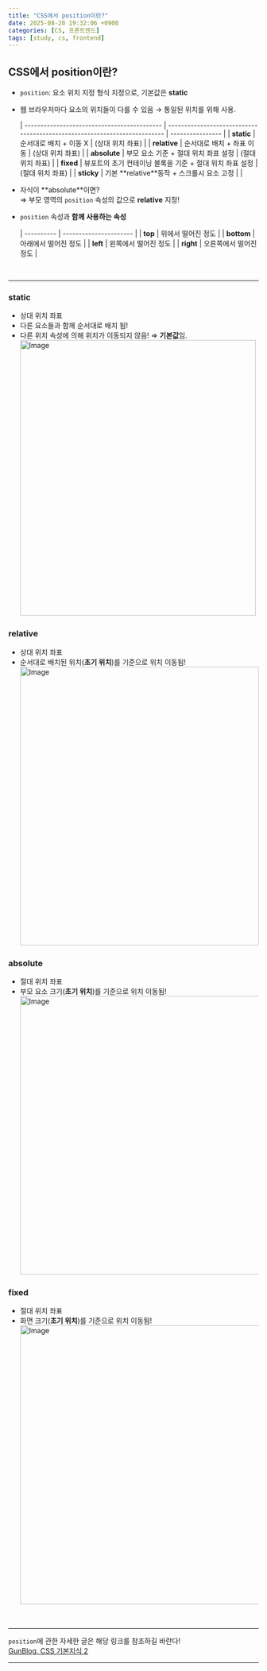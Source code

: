 ```yaml
---
title: "CSS에서 position이란?"
date: 2025-08-20 19:32:06 +0900
categories: [CS, 프론트엔드]
tags: [study, cs, frontend]
---
```


## **CSS에서 position이란?**     
- `position`: 요소 위치 지정 형식 지정으로, 기본값은 **<span class="orangepen">static</span>**  

- 웹 브라우저마다 요소의 위치들이 다를 수 있음 → 통일된 위치를 위해 사용.
    
    | ------------------------------------------- | ------------------------------------------------------------------------- | ---------------- |
    | **<span class="orangepen">static</span>**   | 순서대로 배치 + <span class="redpen">이동 X</span>                                                     | (상대 위치 좌표) |
    | **<span class="orangepen">relative</span>** | 순서대로 배치 + 좌표 이동                                                 | (상대 위치 좌표) |
    | **<span class="orangepen">absolute</span>** | 부모 요소 기준 + 절대 위치 좌표 설정                                           | (절대 위치 좌표) |
    | **<span class="orangepen">fixed</span>**    | 뷰포트의 초기 컨테이닝 블록을 기준 + 절대 위치 좌표 설정                  | (절대 위치 좌표) |
    | **<span class="orangepen">sticky</span>**   | 기본 **<span class="orangepen">relative</span>**동작 + 스크롤시 요소 고정 |                  |  

- 자식이 **<span class="orangepen">absolute</span>**이면?  
    ⇒ 부모 영역의 `position` 속성의 값으로 **<span class="orangepen">relative</span>** 지정!
    
- `position` 속성과 **함께 사용하는 속성**  
    
    | ---------- | ---------------------- |
    | **top**    | 위에서 떨어진 정도     |
    | **bottom** | 아래에서 떨어진 정도   |
    | **left**   | 왼쪽에서 떨어진 정도   |
    | **right**  | 오른쪽에서 떨어진 정도 |

<br>

---

### **<span class="orangepen">static</span>**  
- 상대 위치 좌표  
- 다른 요소들과 함께 순서대로 배치 됨!  
- 다른 위치 속성에 의해 <span class="redpen">위치가 이동되지 않음!</span> ⇒ **기본값**임.   
  <img width="474" height="555" alt="Image" src="https://github.com/user-attachments/assets/b04ef8e9-f0d3-40b1-b5c6-431c18f20c0d" />  

### **<span class="orangepen">relative</span>**     
- 상대 위치 좌표  
- 순서대로 배치된 위치(**초기 위치**)를 기준으로 위치 이동됨!  
  <img width="480" height="561" alt="Image" src="https://github.com/user-attachments/assets/f48908c4-fc70-4150-9e37-88211ca31690" />
 
### **<span class="orangepen">absolute</span>**      
- 절대 위치 좌표  
- 부모 요소 크기(**초기 위치**)를 기준으로 위치 이동됨!    
  <img width="481" height="561" alt="Image" src="https://github.com/user-attachments/assets/15ec8bbd-f9db-4f29-9426-76bed7d07442" />

### **<span class="orangepen">fixed</span>**     
- 절대 위치 좌표  
- 화면 크기(**초기 위치**)를 기준으로 위치 이동됨!  
  <img width="482" height="562" alt="Image" src="https://github.com/user-attachments/assets/f8f10e3f-b5d8-4950-a779-b092a283b3d4" />

<br>

---

`position`에 관한 자세한 글은 해당 링크를 참조하길 바란다!   
[GunBlog, CSS 기본지식 2](https://79gun79.github.io/posts/CSS2/)

---
